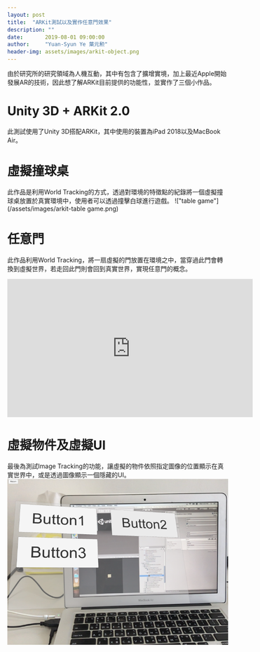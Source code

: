 ```yaml
---
layout: post
title:  "ARKit測試以及實作任意門效果"
description: ""
date:       2019-08-01 09:00:00
author:     "Yuan-Syun Ye 葉元勲"
header-img: assets/images/arkit-object.png
---
```


由於研究所的研究領域為人機互動，其中有包含了擴增實境，加上最近Apple開始發展AR的技術，因此想了解ARKit目前提供的功能性，並實作了三個小作品。

# Unity 3D + ARKit 2.0 #
此測試使用了Unity 3D搭配ARKit，其中使用的裝置為iPad 2018以及MacBook Air。

# 虛擬撞球桌 #
此作品是利用World Tracking的方式，透過對環境的特徵點的紀錄將一個虛擬撞球桌放置於真實環境中，使用者可以透過撞擊白球進行遊戲。
!["table game"](/assets/images/arkit-table game.png)

# 任意門 #
此作品利用World Tracking，將一扇虛擬的門放置在環境之中，當穿過此門會轉換到虛擬世界，若走回此門則會回到真實世界，實現任意門的概念。
<iframe width="560" height="315" src="https://www.youtube.com/embed/aL4oLiPpWN4" frameborder="0" allow="accelerometer; autoplay; encrypted-media; gyroscope; picture-in-picture" allowfullscreen></iframe>

# 虛擬物件及虛擬UI #
最後為測試Image Tracking的功能，讓虛擬的物件依照指定圖像的位置顯示在真實世界中，或是透過圖像顯示一個隱藏的UI。
![UI](/assets/images/arkit-ui.png)
